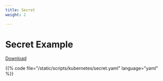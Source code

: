 ```yaml
---
title: Secret
weight: 2

---
```


# Secret Example

[Download](/scripts/kubernetes/secret.yaml)

{{% code file="/static/scripts/kubernetes/secret.yaml" language="yaml" %}}